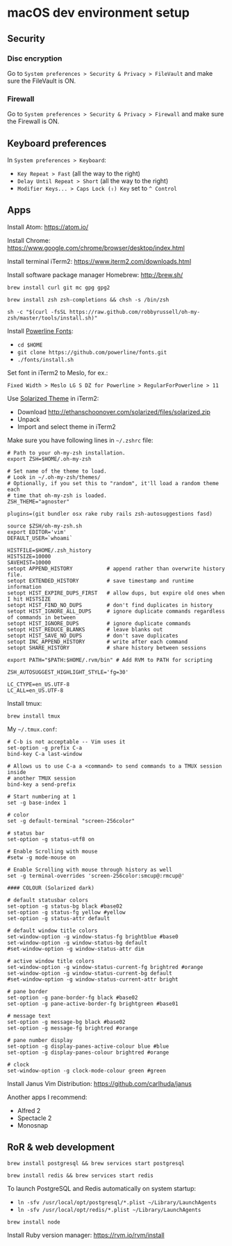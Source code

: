 # macOS dev environment setup

## Security

### Disc encryption

Go to `System preferences > Security & Privacy > FileVault` and make sure the FileVault is ON.

### Firewall

Go to `System preferences > Security & Privacy > Firewall` and make sure the Firewall is ON.

## Keyboard preferences

In `System preferences > Keyboard`:

* `Key Repeat > Fast` (all the way to the right)
* `Delay Until Repeat > Short` (all the way to the right)
* `Modifier Keys... > Caps Lock (⇪) Key` set to `^ Control`

## Apps

Install Atom: https://atom.io/

Install Chrome: https://www.google.com/chrome/browser/desktop/index.html

Install terminal iTerm2: https://www.iterm2.com/downloads.html

Install software package manager Homebrew: http://brew.sh/

`brew install curl git mc gpg gpg2`

`brew install zsh zsh-completions && chsh -s /bin/zsh`

`sh -c "$(curl -fsSL https://raw.github.com/robbyrussell/oh-my-zsh/master/tools/install.sh)"`

Install [Powerline Fonts]:
* `cd $HOME`
* `git clone https://github.com/powerline/fonts.git`
* `./fonts/install.sh`

Set font in iTerm2 to Meslo, for ex.:

`Fixed Width > Meslo LG S DZ for Powerline > RegularForPowerline > 11`

Use [Solarized Theme] in iTerm2:
* Download http://ethanschoonover.com/solarized/files/solarized.zip
* Unpack
* Import and select theme in iTerm2

Make sure you have following lines in `~/.zshrc` file:

```shell
# Path to your oh-my-zsh installation.
export ZSH=$HOME/.oh-my-zsh

# Set name of the theme to load.
# Look in ~/.oh-my-zsh/themes/
# Optionally, if you set this to "random", it'll load a random theme each
# time that oh-my-zsh is loaded.
ZSH_THEME="agnoster"

plugins=(git bundler osx rake ruby rails zsh-autosuggestions fasd)

source $ZSH/oh-my-zsh.sh
export EDITOR='vim'
DEFAULT_USER=`whoami`

HISTFILE=$HOME/.zsh_history
HISTSIZE=10000
SAVEHIST=10000
setopt APPEND_HISTORY           # append rather than overwrite history file.
setopt EXTENDED_HISTORY         # save timestamp and runtime information
setopt HIST_EXPIRE_DUPS_FIRST   # allow dups, but expire old ones when I hit HISTSIZE
setopt HIST_FIND_NO_DUPS        # don't find duplicates in history
setopt HIST_IGNORE_ALL_DUPS     # ignore duplicate commands regardless of commands in between
setopt HIST_IGNORE_DUPS         # ignore duplicate commands
setopt HIST_REDUCE_BLANKS       # leave blanks out
setopt HIST_SAVE_NO_DUPS        # don't save duplicates
setopt INC_APPEND_HISTORY       # write after each command
setopt SHARE_HISTORY            # share history between sessions

export PATH="$PATH:$HOME/.rvm/bin" # Add RVM to PATH for scripting

ZSH_AUTOSUGGEST_HIGHLIGHT_STYLE='fg=30'

LC_CTYPE=en_US.UTF-8
LC_ALL=en_US.UTF-8
```

Install tmux:

`brew install tmux`

My `~/.tmux.conf`:

```
# C-b is not acceptable -- Vim uses it
set-option -g prefix C-a
bind-key C-a last-window

# Allows us to use C-a a <command> to send commands to a TMUX session inside
# another TMUX session
bind-key a send-prefix

# Start numbering at 1
set -g base-index 1

# color
set -g default-terminal "screen-256color"

# status bar
set-option -g status-utf8 on

# Enable Scrolling with mouse
#setw -g mode-mouse on

# Enable Scrolling with mouse through history as well
set -g terminal-overrides 'screen-256color:smcup@:rmcup@'

#### COLOUR (Solarized dark)

# default statusbar colors
set-option -g status-bg black #base02
set-option -g status-fg yellow #yellow
set-option -g status-attr default

# default window title colors
set-window-option -g window-status-fg brightblue #base0
set-window-option -g window-status-bg default
#set-window-option -g window-status-attr dim

# active window title colors
set-window-option -g window-status-current-fg brightred #orange
set-window-option -g window-status-current-bg default
#set-window-option -g window-status-current-attr bright

# pane border
set-option -g pane-border-fg black #base02
set-option -g pane-active-border-fg brightgreen #base01

# message text
set-option -g message-bg black #base02
set-option -g message-fg brightred #orange

# pane number display
set-option -g display-panes-active-colour blue #blue
set-option -g display-panes-colour brightred #orange

# clock
set-window-option -g clock-mode-colour green #green
```

Install Janus Vim Distribution: https://github.com/carlhuda/janus

Another apps I recommend:
* Alfred 2
* Spectacle 2
* Monosnap

## RoR & web development

`brew install postgresql && brew services start postgresql`

`brew install redis && brew services start redis`

To launch PostgreSQL and Redis automatically on system startup:
* `ln -sfv /usr/local/opt/postgresql/*.plist ~/Library/LaunchAgents`
* `ln -sfv /usr/local/opt/redis/*.plist ~/Library/LaunchAgents`

`brew install node`

Install Ruby version manager: https://rvm.io/rvm/install

[Powerline Fonts]: https://github.com/powerline/fonts
[Solarized Theme]: http://ethanschoonover.com/solarized
